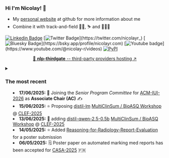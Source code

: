 ### Hi I'm Nicolay! 👋

* My [personal website](https://nicolay-r.github.io/) at github for more information about me
* Combine it with track-and-field 🏃‍♂️, ⛷️ and 🌊🏄‍♂️

[![Linkedin Badge](https://img.shields.io/badge/-LinkedIn-blue?style=flat-square&logo=Linkedin&logoColor=white&link=https://www.linkedin.com/in/nicolay-r/)](https://www.linkedin.com/in/nicolay-rusnachenko-b98635193/)
[![Twitter Badge](https://img.shields.io/badge/-Twitter-000000?style=flat-square&logo=Twitter&logoColor=white&link=https://twitter.com/nicolayr_)](https://twitter.com/nicolayr_)
[![Bluesky Badge](https://img.shields.io/badge/-Bluesky-4a4aff?style=flat-square&logo=Twitter&logoColor=white&link=https://twitter.com/nicolayr_)](https://bsky.app/profile/nicolayr.com)
[![Youtube badge](https://img.shields.io/badge/-Youtube-Cc4c4c?style=flat-square&logo=Youtube&logoColor=white&link=https://twitter.com/nicolayr_)](https://www.youtube.com/@nicolay-r/videos)
[![PyPI](https://img.shields.io/badge/pypi-nicolay_r-ccffca.svg?style=flat-square)](https://pypi.org/user/nicolay-r/)

<p align="center">
  <a href="https://github.com/nicolay-r/nlp-thirdgate">🌌 <b>nlp-thirdgate</b> -- third-party providers hosting ↗️</a>
</p>

<details>
<summary>

### The most recent

* **17/06/2025:** 💼 Joining the *Senior Program Committee* for [ACM-IUI-2026](https://iui.acm.org/2026/) as **Associate Chair (AC)** ✍️
* **15/06/2025:** ⭐ Proposing [distil-lm](https://github.com/nicolay-r/distil-tuning-llm)  [MultiClinSum / BioASQ Workshop](https://bioasq.org/) @ [CLEF-2025](https://clef-longeval.github.io/) 
* **13/06/2025:** 🤗 adding [distil-qwen-2.5-0.5b](https://huggingface.co/nicolay-r/qwen25-05b-multiclinsum-distil) [MultiClinSum / BioASQ Workshop](https://bioasq.org/) @ [CLEF-2025](https://clef-longeval.github.io/) 
* **14/05/2025:** ⭐ Added [Reasoning-for-Radiology-Report-Evaluation](https://github.com/nicolay-r/Reasoning-for-Radiology-Report-Evaluation) for a poster submission
* **06/05/2025:** 🗒️ Poster paper on automated marking med reports has been accepted for [CASA-2025](https://casa2025.sciencesconf.org/resource/page/id/5) 🇫🇷


</summary>

* **13/04/2025:** 🏃‍♂️ Attending the Bolton Community 10K [results](https://www.sportstimingsolutions.co.uk/rd.php?id=554) 🇬🇧
* **11/04/2025:** ✍️ Taking part of the PC @ [HealTAC-2025](https://healtac2025.github.io/) 🏴󠁧󠁢󠁳󠁣󠁴󠁿
* **10/04/2025:** 🗒️ Our [RuOpinionNE-2024 studies has](https://github.com/dialogue-evaluation/RuOpinionNE-2024) become accepted and available @ [ArXiV](https://arxiv.org/abs/2504.06947)
* **08/04/2025:** 🎥 The video recording from the [NLPSummit2025 is available on Youtube](https://www.youtube.com/watch?v=RBXbAfsRbw4&ab_channel=JohnSnowLabs) 🇺🇸
* **05/04/2025:** ✍️ Accepting the review on Sentiment Analysis submission at [PeerJ](https://peerj.com/)
* **05/04/2025:** ✍️ Review the submission at [ACM-TiiS](https://dl.acm.org/journal/tiis)
* **18/03/2025:** 🎓 Completing [IEEE CertifAIEd™ Assessor Training](https://credential.standards.ieee.org/8f7a2f60-c8c5-4796-9ce2-4d3561b89fba) 🇺🇸
* **18/03/2025:** ✍️ Joining the reviewer PC @ [CIKM-2025](https://lod2025.icas.events/) 🇰🇷
* **05/03/2025:** 🎤 Repeat the talk on [Implicit IR](https://youtu.be/nXClX7EDYbE) with GenAI @ [Newcastle University](https://www.ncl.ac.uk/) 🇬🇧
* **28/02/2025:** ✍️ Joining the reviewer PC @ [LOD-2025](https://lod2025.icas.events/) 🇮🇹
* **24/02/2025:** ✍️ Taking part of the PC @ [FETC-2025](https://science.fpt.edu.vn/FETC/cfp) 🇻🇳
* **12/02/2025:** ✍️ Joining the reviewer PC @ [AIST-2025](https://aistconf.org/)
* **05/02/2025:** Wrapping up [RuOpinionNE-2024](https://github.com/dialogue-evaluation/RuOpinionNE-2024) competition [[🔍 LLM-findings]](https://huggingface.co/posts/nicolay-r/887755882993305)
* **21/01/2025:** 📊 Research statistic is now available at [Web-of-Science](https://www.webofscience.com/wos/author/record/MCI-7645-2025)
* **18/01/2025:** Releasing a hub for NLP providers @ ⭐[nlp-thirdgate](https://github.com/nicolay-r/nlp-thirdgate)
* **15/01/2025:** 🎤 Joining to the speakers list @ [⚕️NLP Healthcare Summit 2025](https://www.nlpsummit.org/healthcare-2025/)
* **13/01/2025:** Our ⚕️ dialogue summarization studies and 🌟[MEDF system](https://github.com/Xiaoxiao-Liu/distill-d2n.git) are @ [IEEE-BIBM 2024](https://ieeexplore.ieee.org/document/10822640) 

<details>
<summary>

### 2024
</summary>

* **17/12/2024:** ✍️ Accepted for reviewing emotion recognition studies at @ [ACM TiiS](https://dl.acm.org/journal/tiis)
* **29/11/2024:** 🎤 Seminar talk on Implicit IR with GenAI @ [Newcastle University](https://www.ncl.ac.uk/) 🇬🇧
* **15/11/2024:** 💼 Attending [NKIFusion](https://www.nkifusion.co.uk/event/) @ Hilton Hotel, BH2 5EL, Bournemouth 🇬🇧
* **10/11/2024:** 🛠️ Back to 🌟[bulk-translate](https://github.com/nicolay-r/bulk-translate) no-strings core for exploiting 3rd party translating API.
* **08/11/2024:** 🎤 Seminar talk on Implicit IR with GenAI @ [Bournemouth University](https://www.bournemouth.ac.uk/) 🇬🇧
* **30/10/2024:** 🎤 Speaker at [BFX-2024 Festival](https://www.bfxfestival.com/) @ Bourmemouth University, Talbot Campus 🇬🇧
* **16/10/2024:** 💼 Joining the *Senior Program Committee* for [ACM-IUI-2025](https://iui.acm.org/2025/) as **Associate Chair (AC)** ✍️
* **28/09/2024:** 📹 Releasing [YouTube video](https://youtu.be/UQQsXfZyjjc) on [charters personalities extraction 📚](https://github.com/nicolay-r/deep-book-processing) framework.
* **27/09/2024:** 🛠️ Back to 🌟[bulk-ner framework](https://github.com/nicolay-r/bulk-ner) for developing no-strings core with third NER models.
* **16/09/2024:** 🛠️ Back to 🌟[bulk-chain framework](https://github.com/nicolay-r/bulk-chain) for stable LLMs inference over databases.
* **09/09/2024:** 📹 Releasing [YouTube video](https://www.youtube.com/watch?v=vRVDQa7vfkU) on CoT-based Emotion Extraction with LLM, based on [THOR-ECAC](https://aclanthology.org/2024.semeval-1.4/) framework.
* **29/08/2024:** 📊 Initializing [RuOpinionNE-2024](https://github.com/dialogue-evaluation/RuOpinionNE-2024) competion page by joining [@dialogue-evaluation](https://github.com/dialogue-evaluation).
* **02/08/2024:** ✍️ Joining the reviewer PC @ [AIST-2024](https://aistconf.org/) ✍️
* **24/07/2024:** 🎤 Presenting [LLM reasoning advances 🧠 in author-related IR / Sentiment Analysis](https://github.com/nicolay-r/RuSentNE-LLM-Benchmark) @ [NLPSummit-2024](https://www.nlpsummit.org/nlp-summit-2024/)
* **02/07/2024:** 🗒️ Our [CombinedLoss-based](https://github.com/hyy-33/hyy33-WASSA-2024-Track-2) and [Role-play + Contrasting Reasoning](https://huggingface.co/collections/RicardoLee/chinchunmei-on-wassa2024-shared-task-1-66853bab4fd43e12c535efa8) studies on Empathy/Emotion prediction were accepted @ [WASSA-2024](https://workshop-wassa.github.io/) hosted by [ACL-2024](https://2024.aclweb.org/) 🇹🇭🥳
* **21/06/2024:** 🗒️ Our CoT [THOR-ECAC](https://aclanthology.org/2024.semeval-1.4/) and [CoT-NumHG-Mistral-7B](https://aclanthology.org/2024.semeval-1.40/) systems were presented @ [SemEval-2024](https://semeval.github.io/SemEval2024/) 🇲🇽 🥳
* **08/06/2024:** Paper on [charters personalities extraction 📚](https://github.com/nicolay-r/deep-book-processing) has been **accepted** for [LOD-2024](https://lod2024.icas.events/) @ Toscana, Italy 🇮🇹 🥳
* **31/05/2024:** Presenting 📊 [LLM application findings in SA](https://github.com/nicolay-r/RuSentNE-LLM-Benchmark) @ [DataFest-2024](
https://ods.ai/events/df2024-31-may-online) [online/youtube](https://www.youtube.com/watch?v=dPc7GwIKJK0) 
* **09/05/2024:** Taking part of the [i3-simulations](https://www.eventbrite.co.uk/e/techfusion-summit-i3-simulations-tickets-872633679827) @ Luten / UK on **9-10th May 2024** for MMI-NLP 🇬🇧 
* **07/05/2024:** ✍️ Joining the reviewer PC @ [CIKM-2024](https://cikm2024.org/) 
* **06/05/2024:** ✍️ Joining the reviewer PC @ [LOD-2024](https://lod2024.icas.events/) 
* **19/04/2024:** 🗒️ Our findings on LLMs reasoning prospects in Sentiment Analysis pre-printed @ [ArXiv](https://arxiv.org/abs/2305.17679) 🥳
* **05/04/2024:** 🗒️ Our [findings on LLMs reasoning prospects in Sentiment Analysis](https://github.com/nicolay-r/Reasoning-for-Sentiment-Analysis-Framework) were accepted @ [LJoM](https://link.springer.com/journal/12202) 🥳
* **25/03/2024:** 🎤 Presenting our [ARElight demo](https://github.com/nicolay-r/ARElight/tree/v0.24.0) @ [ECIR-2024](https://www.ecir2024.org/accepted-paper/) 🥳
* **19/03/2024:** 🗒️ Our CoT LLM systems [#1](https://github.com/nicolay-r/THOR-ECAC) and [#2](https://github.com/GavinZhao19/SemEval24-NumAnalysis-CN) accepted @ [SemEval-2024](https://semeval.github.io/SemEval2024/) 🥳
* **01/03/2024:** *Research Fellow* in Multimodal NLP (🖼️+📰) @ [BU](https://staffprofiles.bournemouth.ac.uk/display/nrusnachenko) in the UK 💼
* **25/02/2024:** ✍️ Joining the reviewer PC @ [BigCom2024](https://bigcom2024.com/) ✍️
* **22/02/2024:** Giving a [seminar](https://samoa.dcs.gla.ac.uk/events/viewtalk.jsp?id=19265) @ [Glasgow IR](https://www.gla.ac.uk/schools/computing/research/researchsections/ida-section/informationretrieval/) 🎤
* **13/02/2024:** ✍️ Joining the reviewer PC @ [TextGraphs-17](https://sites.google.com/view/textgraphs2024) as a part of [ACL-2024](https://2024.aclweb.org/) 
* **23/01/2024:** ✍️ Joining the reviewer PC @ [AINL-2024](https://ainlconf.ru/) 
* **19/01/2024:** ✍️ Joining [**distingushed reviewers** list](https://dl.acm.org/journal/tiis/editorial-board#distinguished-reviewers) @ [ACM TiiS](https://dl.acm.org/journal/tiis) 🥳

</details>
<details>
<summary>

### 2023
</summary>

* **17/10/2023:** ✍️ Joining the reviewer PC @ [CHIIR-2024](https://chiir2024.github.io/)
* **19/03/2023:** 🗒️ Our systems [#1](https://aclanthology.org/2023.semeval-1.36/) and [#2](https://aclanthology.org/2023.semeval-1.178/) accepted @ [SemEval-2023](https://semeval.github.io/SemEval2023/) 🥳
* **02/04/2023:** ✍️ Joining the reviewer PC @ [CIKM-2023](https://uobevents.eventsair.com/cikm2023//) ✍️
* **24/03/2023:** 🎤 Giving a talk [as team-lead of the Data-Science-Group](https://nicolayr.com/#dsg-newcastle-2023) @ [Newcastle University](https://www.ncl.ac.uk/) 🇬🇧
* **11/03/2023:** 🎤 Giving a [seminar](https://nicolay-r.github.io/website/data/lecture_newcastle_11-03-2023.pdf) @ [Newcastle University](https://www.ncl.ac.uk/) 🇬🇧
* **10/02/2023:** 🎤 Giving a [seminar](https://www.wolfson.ox.ac.uk/event/xml-research-seminar-advances-sentiment-analysis-large-mass-media-documents) @ [Oxford Wolfson College](https://www.wolfson.ox.ac.uk/) 🇬🇧
* **06/12/2022:** 🎤 Giving a [lecture for students](https://nicolayr.com/#newcastle-2022-lecture) @ [Newcastle University](https://www.ncl.ac.uk/) 🇬🇧
* **04/12/2022:** *Research Fellow* in NLP / IR @ [Newcastle University](https://www.ncl.ac.uk/) in the UK 💼
* **28/04/2022:** 🎓 [PhD thesis defence](https://nicolayr.com/#phd-thesis)

</details>
</details>
